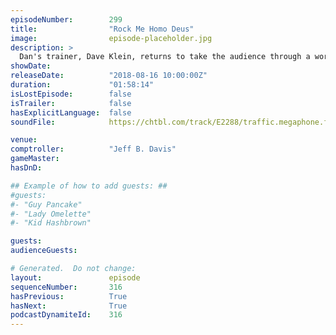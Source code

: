 ```yaml
---
episodeNumber:        299
title:                "Rock Me Homo Deus"
image:                episode-placeholder.jpg
description: >
  Dan's trainer, Dave Klein, returns to take the audience through a workout session. Jeff returns as comptroller, and Schrab shows Dan what it would be like to live next to a Neanderthal. Featuring Dan Harmon, Jeff Bryan Davis, Spencer Crittenden, Dave Klein and Rob Schrab.
showDate:             
releaseDate:          "2018-08-16 10:00:00Z"
duration:             "01:58:14"
isLostEpisode:        false
isTrailer:            false
hasExplicitLanguage:  false
soundFile:            https://chtbl.com/track/E2288/traffic.megaphone.fm/STA6341944220.mp3?updated=1596833912

venue:                
comptroller:          "Jeff B. Davis"
gameMaster:           
hasDnD:               

## Example of how to add guests: ##
#guests:
#- "Guy Pancake"
#- "Lady Omelette"
#- "Kid Hashbrown"

guests:
audienceGuests:

# Generated.  Do not change:
layout:               episode
sequenceNumber:       316
hasPrevious:          True
hasNext:              True
podcastDynamiteId:    316
---
```


<!-- The episode description will be rendered here -->
<!-- Add your content below here -->

